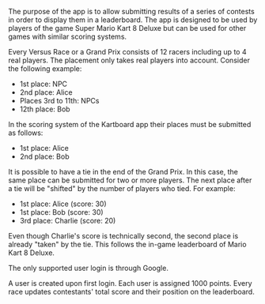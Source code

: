 The purpose of the app is to allow submitting results of a series of contests in
order to display them in a leaderboard. The app is designed to be used by
players of the game Super Mario Kart 8 Deluxe but can be used for other games
with similar scoring systems. 

Every Versus Race or a Grand Prix consists of 12 racers including up to 4 real 
players. The placement only takes real players into account. Consider
the following example:

* 1st place: NPC
* 2nd place: Alice
* Places 3rd to 11th: NPCs
* 12th place: Bob

In the scoring system of the Kartboard app their places must be submitted as 
follows:

* 1st place: Alice
* 2nd place: Bob

It is possible to have a tie in the end of the Grand Prix. In this case, the
same place can be submitted for two or more players. The next place after a tie
will be "shifted" by the number of players who tied. For example:

* 1st place: Alice (score: 30)
* 1st place: Bob (score: 30)
* 3rd place: Charlie (score: 20)

Even though Charlie's score is technically second, the second place is already 
"taken" by the tie. This follows the in-game leaderboard of Mario Kart 8 Deluxe.

The only supported user login is through Google.

A user is created upon first login. Each user is assigned 1000 points. Every
race updates contestants' total score and their position on the leaderboard.
